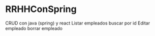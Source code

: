 ﻿# RRHHConSpring
CRUD con java (spring) y react
Listar empleados
buscar por id
Editar empleado
borrar empleado
